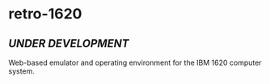 # retro-1620

## *UNDER DEVELOPMENT*

Web-based emulator and operating environment for the IBM 1620 computer system.

